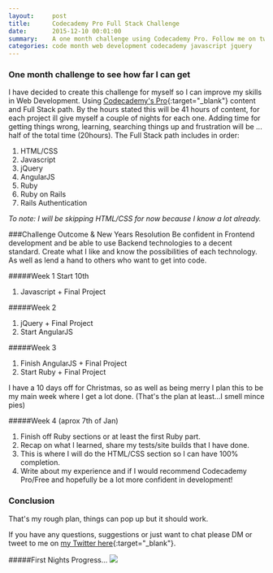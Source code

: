 ```yaml
---
layout:     post
title:      Codecademy Pro Full Stack Challenge 
date:       2015-12-10 00:01:00
summary:    A one month challenge using Codecademy Pro. Follow me on twitter for updates. HTML/CSS, Javascript,  jQuery, AngularJS, Ruby. Come read my plan and what I'd like to have by the end of it.
categories: code month web development codecademy javascript jquery
---
```


### One month challenge to see how far I can get
I have decided to create this challenge for myself so I can improve my skills in Web Development. Using [Codecademy's Pro](https://www.codecademy.com){:target="_blank"} content and Full Stack path. By the hours stated this will be 41 hours of content, for each project ill give myself a couple of nights for each one. Adding time for getting things wrong, learning, searching things up and frustration will be ... half of the total time (20hours). The Full Stack path includes in order:

1. HTML/CSS
2. Javascript
3. jQuery
4. AngularJS
5. Ruby
6. Ruby on Rails
7. Rails Authentication 

*To note: I will be skipping HTML/CSS for now because I know a lot already.*


###Challenge Outcome & New Years Resolution
Be confident in Frontend development and be able to use Backend technologies to a decent standard. Create what I like and know the possibilities of each technology. As well as lend a hand to others who want to get into code.

#####Week 1 Start 10th

1. Javascript + Final Project

#####Week 2 

1. jQuery + Final Project
2. Start AngularJS

#####Week 3 

1. Finish AngularJS + Final Project
2. Start Ruby + Final Project

I have a 10 days off for Christmas, so as well as being merry I plan this to be my main week where I get a lot done. (That's the plan at least...I smell mince pies)

#####Week 4 (aprox 7th of Jan)

1. Finish off Ruby sections or at least the first Ruby part.
2. Recap on what I learned, share my tests/site builds that I have done.
3. This is where I will do the HTML/CSS section so I can have 100% completion.
4. Write about my experience and if I would recommend Codecademy Pro/Free and hopefully be a lot more confident in development!


### Conclusion 
That's my rough plan, things can pop up but it should work.

If you have any questions, suggestions or just want to chat please DM or tweet to me on [my Twitter here](https://twitter.com/DanBDesigns){:target="_blank"}.

#####First Nights Progress...
<img src="{{ site.baseurl }}/images/code-month/progress-01.jpg">
